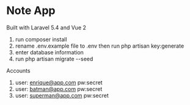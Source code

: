 # Note App

Built with Laravel 5.4 and Vue 2

1. run composer install
2. rename .env.example file to .env then run php artisan key:generate
3. enter database information
4. run php artisan migrate --seed

Accounts
1. user: enrique@app.com pw:secret
2. user: batman@app.com pw:secret
3. user: superman@app.com pw:secret